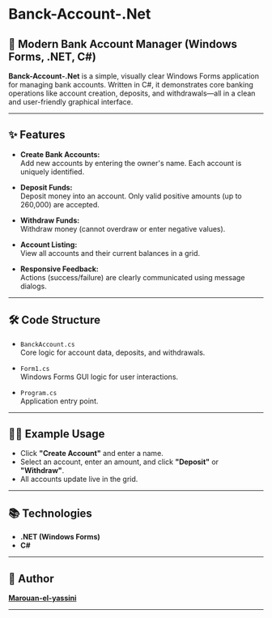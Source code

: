 # Banck-Account-.Net


## 🏦 Modern Bank Account Manager (Windows Forms, .NET, C#)

**Banck-Account-.Net** is a simple, visually clear Windows Forms application for managing bank accounts. Written in C#, it demonstrates core banking operations like account creation, deposits, and withdrawals—all in a clean and user-friendly graphical interface.

---

## ✨ Features

- **Create Bank Accounts:**  
  Add new accounts by entering the owner's name. Each account is uniquely identified.

- **Deposit Funds:**  
  Deposit money into an account. Only valid positive amounts (up to 260,000) are accepted.

- **Withdraw Funds:**  
  Withdraw money (cannot overdraw or enter negative values).

- **Account Listing:**  
  View all accounts and their current balances in a grid.

- **Responsive Feedback:**  
  Actions (success/failure) are clearly communicated using message dialogs.

---



## 🛠️ Code Structure

- `BanckAccount.cs`  
  Core logic for account data, deposits, and withdrawals.

- `Form1.cs`  
  Windows Forms GUI logic for user interactions.

- `Program.cs`  
  Application entry point.

---

## 👨‍💻 Example Usage

- Click **"Create Account"** and enter a name.
- Select an account, enter an amount, and click **"Deposit"** or **"Withdraw"**.
- All accounts update live in the grid.

---

## 📚 Technologies

- **.NET (Windows Forms)**
- **C#**

---



## 👤 Author

**[Marouan-el-yassini](https://github.com/Marouan-el-yassini)**

---

